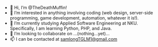 - 👋 Hi, I’m @TheDeathMuffin!
- 👀 I’m interested in anything involving coding (web design, server-side programming, game development, automation, whatever it is!).
- 🌱 I’m currently studying Applied Software Engineering at NKU. Specifically, I am learning Python, PHP, and Java.
- 💞️ I’m looking to collaborate on ...(nothing...yet)...
- 📫 I can be contacted at samlongTGLM1@gmail.com

<!---
TheDeathMuffin/TheDeathMuffin is a ✨ special ✨ repository because its `README.md` (this file) appears on your GitHub profile.
You can click the Preview link to take a look at your changes.
--->
